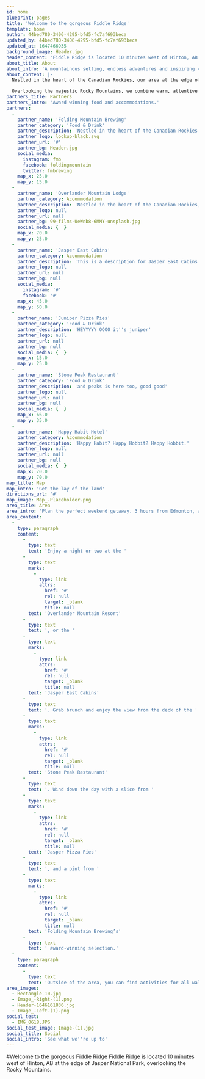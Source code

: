 ```yaml
---
id: home
blueprint: pages
title: 'Welcome to the gorgeous Fiddle Ridge'
template: home
author: 44bed780-3406-4295-bfd5-fc7af693beca
updated_by: 44bed780-3406-4295-bfd5-fc7af693beca
updated_at: 1647466935
background_image: Header.jpg
header_content: 'Fiddle Ridge is located 10 minutes west of Hinton, AB at the edge of Jasper National Park, overlooking the Rocky Mountains.'
about_title: About
about_intro: 'A mountainous setting, endless adventures and inspiring views makes Fiddle Ridge the perfect place to create long-lasting, unforgettable memories.'
about_content: |-
  Nestled in the heart of the Canadian Rockies, our area at the edge of Jasper National Park, is on the doorstep of nature. Overlooking the majestic Rocky Mountains, we combine warm, attentive service with unique and natural beauty for an unforgettable stay.

  Overlooking the majestic Rocky Mountains, we combine warm, attentive service with unique and natural beauty for an unforgettable stay. Nestled in the heart of the Canadian Rockies, our area at the edge of Jasper, is on the doorstep of nature.
partners_title: Partners
partners_intro: 'Award winning food and accommodations.'
partners:
  -
    partner_name: 'Folding Mountain Brewing'
    partner_category: 'Food & Drink'
    partner_description: 'Nestled in the heart of the Canadian Rockies, our lodge at the edge of Jasper National Park, is on the doorstep of nature. Overlooking the majestic Rocky Mountains, we combine warm, attentive service with unique and natural beauty for an unforgettable stay.'
    partner_logo: lockup-black.svg
    partner_url: '#'
    partner_bg: Header.jpg
    social_media:
      instagram: fmb
      facebook: foldingmountain
      twitter: fmbrewing
    map_x: 25.0
    map_y: 15.0
  -
    partner_name: 'Overlander Mountain Lodge'
    partner_category: Accommodation
    partner_description: 'Nestled in the heart of the Canadian Rockies, our lodge at the edge of Jasper National Park, is on the doorstep of nature. Overlooking the majestic Rocky Mountains, we combine warm, attentive service with unique and natural beauty for an unforgettable stay.'
    partner_logo: null
    partner_url: null
    partner_bg: 99-films-UeWnb8-6MMY-unsplash.jpg
    social_media: {  }
    map_x: 70.0
    map_y: 25.0
  -
    partner_name: 'Jasper East Cabins'
    partner_category: Accommodation
    partner_description: 'This is a description for Jasper East Cabins'
    partner_logo: null
    partner_url: null
    partner_bg: null
    social_media:
      instagram: '#'
      facebook: '#'
    map_x: 45.0
    map_y: 50.0
  -
    partner_name: 'Juniper Pizza Pies'
    partner_category: 'Food & Drink'
    partner_description: 'HEYYYYY OOOO it''s juniper'
    partner_logo: null
    partner_url: null
    partner_bg: null
    social_media: {  }
    map_x: 15.0
    map_y: 25.0
  -
    partner_name: 'Stone Peak Restaurant'
    partner_category: 'Food & Drink'
    partner_description: 'and peaks is here too, good good'
    partner_logo: null
    partner_url: null
    partner_bg: null
    social_media: {  }
    map_x: 66.0
    map_y: 35.0
  -
    partner_name: 'Happy Habit Hotel'
    partner_category: Accommodation
    partner_description: 'Happy Habit? Happy Hobbit? Happy Hobbit.'
    partner_logo: null
    partner_url: null
    partner_bg: null
    social_media: {  }
    map_x: 70.0
    map_y: 70.0
map_title: Map
map_intro: 'Get the lay of the land'
directions_url: '#'
map_image: Map_-Placeholder.png
area_title: Area
area_intro: 'Plan the perfect weekend getaway. 3 hours from Edmonton, at the edge of Jasper National Park.'
area_content:
  -
    type: paragraph
    content:
      -
        type: text
        text: 'Enjoy a night or two at the '
      -
        type: text
        marks:
          -
            type: link
            attrs:
              href: '#'
              rel: null
              target: _blank
              title: null
        text: 'Overlander Mountain Resort'
      -
        type: text
        text: ', or the '
      -
        type: text
        marks:
          -
            type: link
            attrs:
              href: '#'
              rel: null
              target: _blank
              title: null
        text: 'Jasper East Cabins'
      -
        type: text
        text: '. Grab brunch and enjoy the view from the deck of the '
      -
        type: text
        marks:
          -
            type: link
            attrs:
              href: '#'
              rel: null
              target: _blank
              title: null
        text: 'Stone Peak Restaurant'
      -
        type: text
        text: '. Wind down the day with a slice from '
      -
        type: text
        marks:
          -
            type: link
            attrs:
              href: '#'
              rel: null
              target: _blank
              title: null
        text: 'Jasper Pizza Pies'
      -
        type: text
        text: ', and a pint from '
      -
        type: text
        marks:
          -
            type: link
            attrs:
              href: '#'
              rel: null
              target: _blank
              title: null
        text: 'Folding Mountain Brewing’s'
      -
        type: text
        text: ' award-winning selection.'
  -
    type: paragraph
    content:
      -
        type: text
        text: 'Outside of the area, you can find activities for all walks of life, from hiking, skiing and rock-climbing, to birdwatching, and something.'
area_images:
  - Rectangle-10.jpg
  - Image_-Right-(1).png
  - Header-1646161836.jpg
  - Image_-Left-(1).png
social_test:
  - IMG_0618.JPG
social_test_image: Image-(1).jpg
social_title: Social
social_intro: 'See what we''re up to'
---
```

#Welcome to the gorgeous Fiddle Ridge
Fiddle Ridge is located 10 minutes west of Hinton, AB at the edge of Jasper National Park, overlooking the Rocky Mountains.